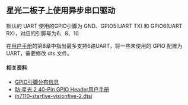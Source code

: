 ## 星光二板子上使用异步串口驱动

默认的 UART 使用的GPIO引脚为 GND、GPIO5(UART TX) 和 GPIO6(UART RX)，对应的引脚号为6、8、10

在[用户手册]((https://doc.rvspace.org/VisionFive2/PDF/VisionFive2_40-Pin_GPIO_Header_UG.pdf))的第8章中指出最多支持6路UART，将一些未使用的 GPIO 配置为 UART，需要修改 dts 文件。



#### 相关资料
+ [GPIO引脚分布信息](https://doc.rvspace.org/VisionFive2/Datasheet/VisionFive_2/gpio_pin_assig.html)
+ [昉·星光 2 40-Pin GPIO Header用户手册](https://doc.rvspace.org/VisionFive2/PDF/VisionFive2_40-Pin_GPIO_Header_UG.pdf)
+ [jh7110-starfive-visionfive-2.dtsi](https://github.com/starfive-tech/linux/blob/JH7110_VisionFive2_devel/arch/riscv/boot/dts/starfive/jh7110-starfive-visionfive-2.dtsi)